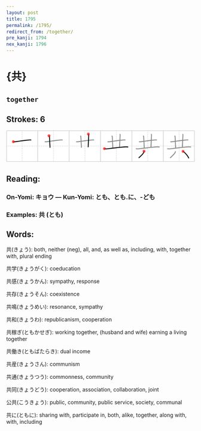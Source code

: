 ```yaml
---
layout: post
title: 1795
permalink: /1795/
redirect_from: /together/
pre_kanji: 1794
nex_kanji: 1796
---
```


# {共}

## `together`

## Strokes: 6

<div class="stroke"><img src="../images/E585B1.png" /></div>

## Reading:

### On-Yomi: キョウ &mdash; Kun-Yomi: とも、とも.に、-ども

### Examples: 共 (とも)

## Words:

共(きょう): both, neither (neg), all, and, as well as, including, with, together with, plural ending

共学(きょうがく): coeducation

共感(きょうかん): sympathy, response

共存(きょうそん): coexistence

共鳴(きょうめい): resonance, sympathy

共和(きょうわ): republicanism, cooperation

共稼ぎ(ともかせぎ): working together, (husband and wife) earning a living together

共働き(ともばたらき): dual income

共産(きょうさん): communism

共通(きょうつう): commonness, community

共同(きょうどう): cooperation, association, collaboration, joint

公共(こうきょう): public, community, public service, society, communal

共に(ともに): sharing with, participate in, both, alike, together, along with, with, including
